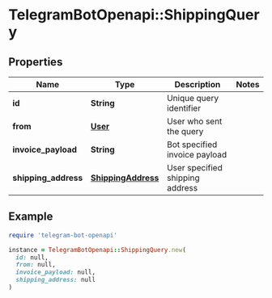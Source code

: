 # TelegramBotOpenapi::ShippingQuery

## Properties

| Name | Type | Description | Notes |
| ---- | ---- | ----------- | ----- |
| **id** | **String** | Unique query identifier |  |
| **from** | [**User**](User.md) | User who sent the query |  |
| **invoice_payload** | **String** | Bot specified invoice payload |  |
| **shipping_address** | [**ShippingAddress**](ShippingAddress.md) | User specified shipping address |  |

## Example

```ruby
require 'telegram-bot-openapi'

instance = TelegramBotOpenapi::ShippingQuery.new(
  id: null,
  from: null,
  invoice_payload: null,
  shipping_address: null
)
```

